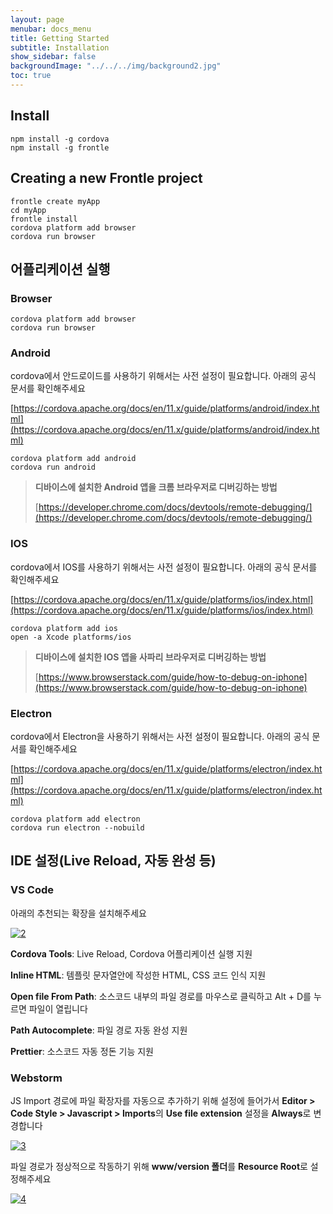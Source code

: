 ```yaml
---
layout: page
menubar: docs_menu
title: Getting Started
subtitle: Installation
show_sidebar: false
backgroundImage: "../../../img/background2.jpg"
toc: true
---
```


## Install

```shell
npm install -g cordova
npm install -g frontle
```

## Creating a new Frontle project

```shell
frontle create myApp
cd myApp
frontle install
cordova platform add browser
cordova run browser
```

## 어플리케이션 실행

### **Browser**

```shell
cordova platform add browser
cordova run browser
```

### **Android**

cordova에서 안드로이드를 사용하기 위해서는 사전 설정이 필요합니다. 아래의 공식 문서를 확인해주세요

[https://cordova.apache.org/docs/en/11.x/guide/platforms/android/index.html](https://cordova.apache.org/docs/en/11.x/guide/platforms/android/index.html)

```shell
cordova platform add android
cordova run android
```

> **디바이스에 설치한 Android 앱을 크롬 브라우저로 디버깅하는 방법**
>
> [https://developer.chrome.com/docs/devtools/remote-debugging/](https://developer.chrome.com/docs/devtools/remote-debugging/)

### **IOS**

cordova에서 IOS를 사용하기 위해서는 사전 설정이 필요합니다. 아래의 공식 문서를 확인해주세요

[https://cordova.apache.org/docs/en/11.x/guide/platforms/ios/index.html](https://cordova.apache.org/docs/en/11.x/guide/platforms/ios/index.html)

```shell
cordova platform add ios
open -a Xcode platforms/ios
```

> **디바이스에 설치한 IOS 앱을 사파리 브라우저로 디버깅하는 방법**
>
> [https://www.browserstack.com/guide/how-to-debug-on-iphone](https://www.browserstack.com/guide/how-to-debug-on-iphone)

### **Electron**

cordova에서 Electron을 사용하기 위해서는 사전 설정이 필요합니다. 아래의 공식 문서를 확인해주세요

[https://cordova.apache.org/docs/en/11.x/guide/platforms/electron/index.html](https://cordova.apache.org/docs/en/11.x/guide/platforms/electron/index.html)

```shell
cordova platform add electron
cordova run electron --nobuild
```

## IDE 설정(Live Reload, 자동 완성 등)

### VS Code

아래의 추천되는 확장을 설치해주세요

[![2](https://user-images.githubusercontent.com/49587288/201522261-1dda22f6-5243-4628-8028-603ebf138704.PNG)](https://user-images.githubusercontent.com/49587288/201522261-1dda22f6-5243-4628-8028-603ebf138704.PNG)

**Cordova Tools**: Live Reload, Cordova 어플리케이션 실행 지원

**Inline HTML**: 템플릿 문자열안에 작성한 HTML, CSS 코드 인식 지원

**Open file From Path**: 소스코드 내부의 파일 경로를 마우스로 클릭하고 Alt + D를 누르면 파일이 열립니다

**Path Autocomplete**: 파일 경로 자동 완성 지원

**Prettier**: 소스코드 자동 정돈 기능 지원

### Webstorm

JS Import 경로에 파일 확장자를 자동으로 추가하기 위해 설정에 들어가서 **Editor > Code Style > Javascript > Imports**의 **Use file extension** 설정을 **Always**로 변경합니다

[![3](https://user-images.githubusercontent.com/49587288/201522864-6b32bb27-3715-4473-8c64-37da5931ed6e.PNG)](https://user-images.githubusercontent.com/49587288/201522864-6b32bb27-3715-4473-8c64-37da5931ed6e.PNG)

파일 경로가 정상적으로 작동하기 위해 **www/version 폴더**를 **Resource Root**로 설정해주세요

[![4](https://user-images.githubusercontent.com/49587288/201523251-1d36b788-86c9-4282-a0fb-7d191e3a47e0.PNG)](https://user-images.githubusercontent.com/49587288/201523251-1d36b788-86c9-4282-a0fb-7d191e3a47e0.PNG)

